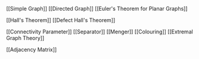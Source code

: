 [[Simple Graph]]
[[Directed Graph]]
[[Euler's Theorem for Planar Graphs]]

[[Hall's Theorem]]
[[Defect Hall's Theorem]]

[[Connectivity Parameter]]
[[Separator]]
[[Menger]]
[[Colouring]]
[[Extremal Graph Theory]]

[[Adjacency Matrix]]